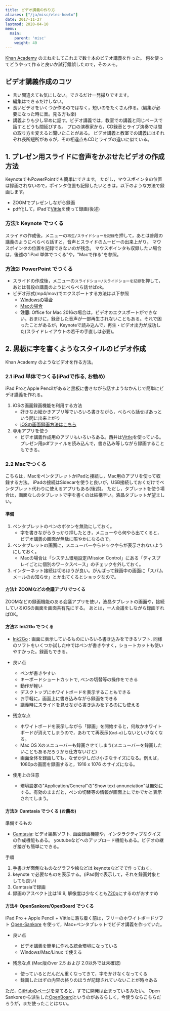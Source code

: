 ```yaml
---
title: ビデオ講義の作り方
aliases: ["/ja/misc/vlec-howto"]
date: 2017-11-27
lastmod: 2020-04-10
menu:
  main:
    parent: 'misc'
    weight: 40
---
```


[Khan Academy](https://ja.khanacademy.org/) のまねをしてこれまで数十本のビテオ講義を作った。
何を使ってどうやって作ると良いか試行錯誤したので，そのメモ。

## ビデオ講義作成のコツ

- 言い間違えても気にしない。できるだけ一発撮りですます。
- 編集はできるだけしない。
- 長いビデオをいくつか作るのではなく，短いのをたくさん作る。(編集が必要になった時に楽。見る方も楽)
- 講義よりも少し早めに話す。ビデオ講義では，教室での講義と同じペースで話すとどうも間延びする。
プロの演奏家から，CD録音とライブ演奏では間の取り方を変えると聞いたことがある。
ビデオ講義と教室での講義にはそれぞれ長所短所があるが，その相違点もCDとライブの違いに似ている。


## 1. プレゼン用スライドに音声をかぶせたビデオの作成方法

KeynoteでもPowerPointでも簡単にできます。
ただし，マウスポインタの位置は録画されないので，ポインタ位置も記録したいときは，以下のような方法で録画します。

- ZOOMでプレゼンしながら録画
- pdf化して，iPadで[Vittle](http://www.qrayon.com/home/vittle/)を使って録画(後述)

### 方法1: Keynote でつくる

スライドの作成後，メニューの`再生/スライドショーを記録`を押して，あとは普段の講義のようにべらべら話すと，音声とスライドのムービーの出来上がり。
マウスポインタの位置を記録できないのが残念。
マウスポインタも収録したい場合は，後述の"iPad 単体でつくる"や，"Macで作る"を参照。

### 方法2: PowerPoint でつくる

- スライドの作成後，メニューの`スライドショー/スライドショーを記録`を押して，あとは普段の講義のようにべらべら話せばok。
- ビデオ形式(mp4/mov)でエクスポートする方法は以下参照
	- [Windowsの場合](https://support.office.com/ja-jp/article/%E3%83%97%E3%83%AC%E3%82%BC%E3%83%B3%E3%83%86%E3%83%BC%E3%82%B7%E3%83%A7%E3%83%B3%E3%82%92%E3%83%93%E3%83%87%E3%82%AA%E3%81%AB%E5%A4%89%E6%8F%9B%E3%81%99%E3%82%8B-c140551f-cb37-4818-b5d4-3e30815c3e83)
	- [Macの場合](https://support.office.com/ja-jp/article/powerpoint-for-mac-%E3%81%AE%E3%83%97%E3%83%AC%E3%82%BC%E3%83%B3%E3%83%86%E3%83%BC%E3%82%B7%E3%83%A7%E3%83%B3%E3%82%92%E5%88%A5%E3%81%AE%E3%83%95%E3%82%A1%E3%82%A4%E3%83%AB%E5%BD%A2%E5%BC%8F%E3%81%A7%E3%82%A8%E3%82%AF%E3%82%B9%E3%83%9D%E3%83%BC%E3%83%88%E3%81%99%E3%82%8B-0547523c-56c4-4799-b5f7-6257907c09ee)
	- **注意**: Office for Mac 2016の場合は，ビデオのエクスポートができない。おまけに，録音した音声が一部再生されないこともある。それで困ったことがあるが，Keynoteで読み込んで，再生・ビデオ出力が成功した(スライドレイアウトの若干の手直しは必要)。


## 2. 黒板に字を書くようなスタイルのビデオ作成

Khan Academy のようなビデオを作る方法。

### 2.1 iPad 単体でつくる(iPadで作る, お勧め)

iPad ProとApple Pencilがあると黒板に書きながら話すようなかんじで簡単にビデオ講義を作れる。

1. iOSの画面録画機能を利用する方法
	- 好きなお絵かきアプリ等でいろいろ書きながら，べらべら話せばあっという間に出来上がり
	- [iOSの画面録画方法はこちら](https://support.apple.com/ja-jp/HT207935)
2. 専用アプリを使う
	- ビデオ講義作成用のアプリもいろいろある。西井は[Vittle](http://www.qrayon.com/home/vittle/)を使っている。プレゼン用pdfファイルを読み込んで，書き込み等しながら録画することもできる。


### 2.2 Macでつくる

こちらは，MacをペンタブレットかiPadと接続し，Mac用のアプリを使って収録する方法。
iPadの接続はSidecarを使うと良いが，USB接続しておくだけでペンタブレット代わりに使えるアプリもある(後述)。
ただし，タブレットを使う場合は，画面なしのタブレットで字を書くのは結構辛い。液晶タブレットが望ましい。


#### 準備

1. ペンタブレットのペンのボタンを無効にしておく。
	- 字を書きながらうっかり押したとき，メニューやら何やら出てくると，ビデオ講義の画面が無駄に賑やかになるので。
2. ペンタブレットの画面に，メニューバーやらドックやらが表示されないようにしておく。
	- Macの場合は「システム環境設定/Mission Control」にある「ディスプレイごとに個別のワークスペース」のチェックを外しておく。
3. インターネット接続は切るほうが良い。がんばって録画中の画面に「スパムメールのお知らせ」とか出てくるとショックなので。


#### 方法1: ZOOMなどの会議アプリでつくる

ZOOMなどの録画機能のある会議アプリを使い，液晶タブレットの画面や，接続しているiOSの画面を画面共有先にする。
あとは，一人会議をしながら録画すればOK。

#### 方法2: Ink2Go でつくる

- [Ink2Go](https://apps.apple.com/jp/app/ink2go/id413610320?mt=12) : 画面に表示しているものにいろいろ書き込みをできるソフト. 同様のソフトをいくつか試した中ではペンが書きやすく，ショートカットも使いやすかった。録画もできる。

- 良い点
	+ ペンが書きやすい
	+ キーボードショートカットで, ペンの切替等の操作をできる
	+ 動作が軽い
	+ デスクトップにホワイトボードを表示することもできる
	+ お手軽に，画面上に書き込みながら録画をできる
	+ 講義時にスライドを見せながら書き込みをするのにも使える
- 残念な点
	+ ホワイトボードを表示しながら「録画」を開始すると，何故かホワイトボードが消えてしまうので，あわてて再表示(`Cmd-o`)しないといけなくなる。
	+ Mac OS Xのメニューバーも録画させてしまう(メニューバーを録画したいこともあるだろうから仕方ないけど)
	+ 画面全体を録画しても，なぜか少しだけ小さなサイズになる。例えば，1080pの画面を録画すると，1916 x 1076 のサイズになる。
- 使用上の注意
	+ 環境設定の"Application/General"の"Show text annunciation"は無効にする。有効のままだと，ペンの切替等の情報が画面上にでかでかと表示されてしまう。

#### 方法3: Camtasia でつくる (お薦め)

準備するもの

- [Camtasia](http://www.techsmith.co.jp/camtasia.html?gclid=Cj0KEQjwxd6oBRCRoMrWmLOCvI4BEiQAYyZdkQQBW26VhUB4aYDdGs87XPNiyOjSk039ZLG9c44_aAwaAl_O8P8HAQ): ビデオ編集ソフト. 画面録画機能や，インタラクティブなクイズの作成機能もある。 youtubeなどへのアップロード機能もある。ビデオの継ぎ接ぎも簡単にできる。


手順

1. 手書きが面倒なものなグラフや絵などは keynoteなどでで作っておく。
2. keynote で必要なものを表示する。(iPad側で表示して，それを録画対象としても良い)
3. Camtasiaで録画
4. 録画のアスペクト比は16:9, 解像度は少なくとも[720p](https://support.google.com/youtube/answer/1722171?hl=ja)にするのがおすすめ

#### 方法4: OpenSankore/OpenBoard でつくる

iPad Pro + Apple Pencil + Vittleに落ち着く前は，フリーのホワイトボードソフト [Open-Sankore](http://open-sankore.org) を使って，Mac+ペンタブレットでビデオ講義を作っていた。

- 良い点
	+ ビデオ講義を簡単に作れる統合環境になっている
	+ Windows/Mac/Linux で使える

- 残念な点 (Mac版のver 2.5 および 2.0以外では未確認)
	+ 使っているとだんだん重くなってきて，字をかけなくなってくる
	+ 録画したはずの内容の終りのほうが記録されていないことが時々ある

ただ，[GitHubのページ](https://github.com/Sankore)を見てると，すでに開発は止まっているみたい。
Open Sankoreから派生した[OpenBoard](http://openboard.ch/index.en.html)というのがあるらしく，今使うならこちらだろうが，まだ使ったことはない。

